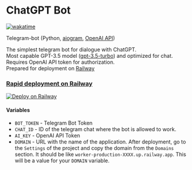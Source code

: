 # ChatGPT Bot  

[![wakatime](https://wakatime.com/badge/github/Aleksey-Voko/ChatGPT_Bot.svg)](https://wakatime.com/badge/github/Aleksey-Voko/ChatGPT_Bot)

Telegram-bot (Python, [aiogram](https://aiogram.dev/), [OpenAI API](https://platform.openai.com/docs/api-reference/))

The simplest telegram bot for dialogue with ChatGPT.  
Most capable GPT-3.5 model ([gpt-3.5-turbo](https://platform.openai.com/docs/models/gpt-3-5)) and optimized for chat.  
Requires OpenAI API token for authorization.  
Prepared for deployment on [Railway](https://railway.app/)  

### [Rapid deployment on Railway](https://railway.app/template/-S3lVz?referralCode=jUyx2Z)

[![Deploy on Railway](https://railway.app/button.svg)](https://railway.app/template/-S3lVz?referralCode=jUyx2Z)

#### Variables

- `BOT_TOKEN` - Telegram Bot Token
- `CHAT_ID` - ID of the telegram chat where the bot is allowed to work.
- `AI_KEY` - OpenAI API Token
- `DOMAIN` - URL with the name of the application. After deployment, go to the `Settings` of the project and copy the domain from the `Domains` section. It should be like `worker-production-XXXX.up.railway.app`. This will be a value for your `DOMAIN` variable.
